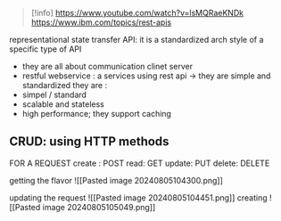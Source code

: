 
>[!info] https://www.youtube.com/watch?v=lsMQRaeKNDk 
>https://www.ibm.com/topics/rest-apis

representational state transfer API: it is a standardized arch style of a specific type of API
- they are all about communication clinet server 
- restful webservice : a services using rest api 
-> they are simple and standardized 
they are : 
- simpel / standard
- scalable and stateless 
- high performance; they support caching 
## CRUD: using HTTP methods 
FOR A REQUEST
create : POST
read: GET 
update: PUT
delete: DELETE

getting the flavor 
![[Pasted image 20240805104300.png]]

updating the request
![[Pasted image 20240805104451.png]]
creating 
![[Pasted image 20240805105049.png]] 